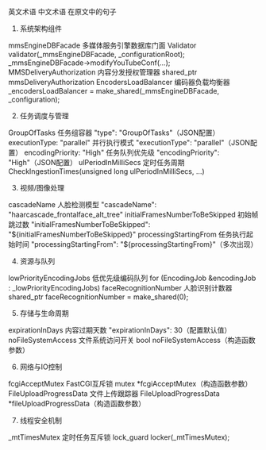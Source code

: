    英文术语	                            中文术语	                                在原文中的句子

1. 系统架构组件

mmsEngineDBFacade	              多媒体服务引擎数据库门面	             Validator validator(_mmsEngineDBFacade, _configurationRoot);
                                                                    _mmsEngineDBFacade->modifyYouTubeConf(...);
MMSDeliveryAuthorization	      内容分发授权管理器	                  shared_ptr<MMSDeliveryAuthorization> mmsDeliveryAuthorization
EncodersLoadBalancer	          编码器负载均衡器	                   _encodersLoadBalancer = make_shared<EncodersLoadBalancer>(_mmsEngineDBFacade, _configuration);


2. 任务调度与管理

GroupOfTasks	                    任务组容器	                       "type": "GroupOfTasks"（JSON配置）
executionType: "parallel"	        并行执行模式	                     "executionType": "parallel"（JSON配置）
encodingPriority: "High"	        任务队列优先级	                   "encodingPriority": "High"（JSON配置）
ulPeriodInMilliSecs	              定时任务周期	                      CheckIngestionTimes(unsigned long ulPeriodInMilliSecs, ...)


3. 视频/图像处理

cascadeName                       	人脸检测模型	                  "cascadeName": "haarcascade_frontalface_alt_tree"
initialFramesNumberToBeSkipped	    初始帧跳过数	                  "initialFramesNumberToBeSkipped": "${initialFramesNumberToBeSkipped}"
processingStartingFrom	            任务执行起始时间	              "processingStartingFrom": "${processingStartingFrom}"（多次出现）


4. 资源与队列

lowPriorityEncodingJobs	           低优先级编码队列	                 for (EncodingJob &encodingJob : _lowPriorityEncodingJobs)
faceRecognitionNumber	             人脸识别计数器	                  shared_ptr<long> faceRecognitionNumber = make_shared<long>(0);


5. 存储与生命周期

expirationInDays	                 内容过期天数	                  "expirationInDays": 30（配置默认值）
noFileSystemAccess	              文件系统访问开关  	             bool noFileSystemAccess（构造函数参数）


6. 网络与IO控制

fcgiAcceptMutex	                   FastCGI互斥锁	                  mutex *fcgiAcceptMutex（构造函数参数）
FileUploadProgressData	           文件上传跟踪器	                  FileUploadProgressData *fileUploadProgressData（构造函数参数）


7. 线程安全机制

_mtTimesMutex	                      定时任务互斥锁	                 lock_guard<mutex> locker(_mtTimesMutex);




<!--by 罗娜-->
